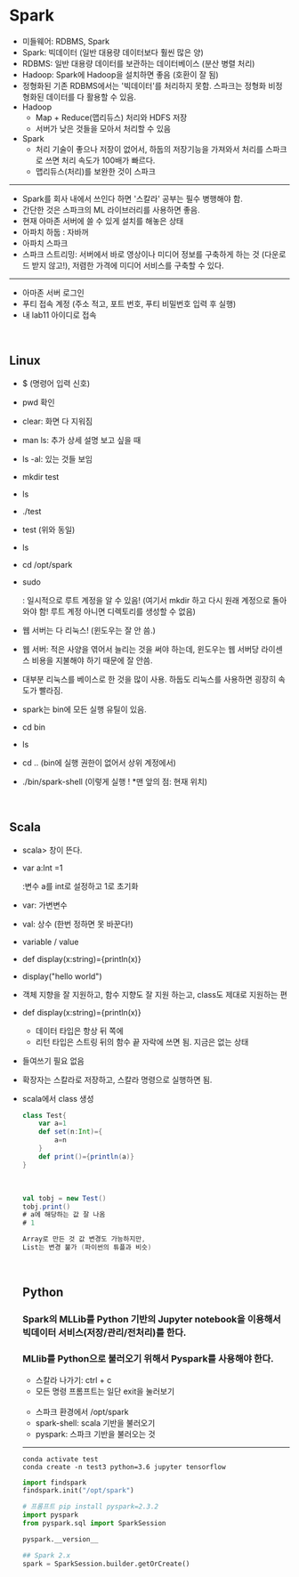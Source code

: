 # Spark

- 미들웨어: RDBMS, Spark
- Spark: 빅데이터 (일반 대용량 데이터보다 훨씬 많은 양)
- RDBMS: 일반 대용량 데이터를 보관하는 데이터베이스 (분산 병렬 처리)
- Hadoop: Spark에 Hadoop을 설치하면 좋음 (호환이 잘 됨)
- 정형화된 기존 RDBMS에서는 '빅데이터'를 처리하지 못함. 스파크는 정형화 비정형화된 데이터를 다 활용할 수 있음.
- Hadoop
  - Map + Reduce(맵리듀스) 처리와 HDFS 저장
  - 서버가 낮은 것들을 모아서 처리할 수 있음
- Spark
  - 처리 기술이 좋으나 저장이 없어서, 하둡의 저장기능을 가져와서 처리를 스파크로 쓰면 처리 속도가 100배가 빠르다.
  - 맵리듀스(처리)를 보완한 것이 스파크

---

- Spark를 회사 내에서 쓰인다 하면 '스칼라' 공부는 필수 병행해야 함.
- 간단한 것은 스파크의 ML 라이브러리를 사용하면 좋음.
- 현재 아마존 서버에 쓸 수 있게 설치를 해놓은 상태
- 아파치 하둡 : 자바꺼
- 아파치 스파크
- 스파크 스트리밍: 서버에서 바로 영상이나 미디어 정보를 구축하게 하는 것 (다운로드 받지 않고!), 저렴한 가격에 미디어 서비스를 구축할 수 있다.

---

- 아마존 서버 로그인
- 푸티 접속 계정 (주소 적고, 포트 번호, 푸티 비밀번호 입력 후 실행)
- 내 lab11 아이디로 접속

<br>

## Linux

- $ (명령어 입력 신호)

- pwd 확인

- clear: 화면 다 지워짐

- man ls: 추가 상세 설명 보고 싶을 때

- ls -al: 있는 것들 보임

- mkdir test

- ls

- ./test

- test (위와 동일)

- ls

- cd /opt/spark

- sudo

  : 일시적으로 루트 계정을 알 수 있음! (여기서 mkdir 하고 다시 원래 계정으로 돌아와야 함! 루트 계정 아니면 디렉토리를 생성할 수 없음)

- 웹 서버는 다 리눅스! (윈도우는 잘 안 씀.)

- 웹 서버: 적은 사양을 엮어서 늘리는 것을 써야 하는데, 윈도우는 웹 서버당 라이센스 비용을 지불해야 하기 때문에 잘 안씀.

- 대부분 리눅스를 베이스로 한 것을 많이 사용. 하둡도 리눅스를 사용하면 굉장히 속도가 빨라짐.

- spark는 bin에 모든 실행 유틸이 있음.

- cd bin

- ls

- cd .. (bin에 실행 권한이 없어서 상위 계정에서)

- ./bin/spark-shell   (이렇게 실행 ! *맨 앞의 점: 현재 위치)

<br>

## Scala

- scala> 창이 뜬다.

- var a:Int =1

  :변수 a를 int로 설정하고 1로 초기화

- var: 가변변수

- val: 상수 (한번 정하면 못 바꾼다!)

- variable / value

- def display(x:string)={println(x)}

- display("hello world")

- 객체 지향을 잘 지원하고, 함수 지향도 잘 지원 하는고, class도 제대로 지원하는 편

- def display(x:string)={println(x)}

  - 데이터 타입은 항상 뒤 쪽에
  - 리턴 타입은 스트링 뒤의 함수 끝 자락에 쓰면 됨. 지금은 없는 상태

- 들여쓰기 필요 없음

- 확장자는 스칼라로 저장하고, 스칼라 명령으로 실행하면 됨.

- scala에서 class 생성

  ```scala
  class Test{
      var a=1
      def set(n:Int)={
          a=n
      }
      def print()={println(a)}
  }
  ```

  <br>

  ```scala
  val tobj = new Test()
  tobj.print()
  # a에 해당하는 값 잘 나옴
  # 1
  ```

  ```scala
  Array로 만든 것 값 변경도 가능하지만,
  List는 변경 불가 (파이썬의 튜플과 비슷)
  ```

  <br>

  ## Python

  ### Spark의 MLLib를 Python 기반의 Jupyter notebook을 이용해서 빅데이터 서비스(저장/관리/전처리)를 한다.
  
  ### MLlib를 Python으로 불러오기 위해서 Pyspark를 사용해야 한다.
  
  - 스칼라 나가기: ctrl + c 
  - 모든 명령 프롬프트는 일단 exit을 눌러보기
  
  <br>
  
  - 스파크 환경에서 /opt/spark
  - spark-shell: scala 기반을 불러오기
  - pyspark: 스파크 기반을 불러오는 것
  
  ---
  
  ```
  conda activate test
  conda create -n test3 python=3.6 jupyter tensorflow
  ```
  
  ```python
  import findspark
  findspark.init("/opt/spark")
  
  # 프롬프트 pip install pyspark=2.3.2
  import pyspark
  from pyspark.sql import SparkSession
  
  pyspark.__version__
  
  ## Spark 2.x
  spark = SparkSession.builder.getOrCreate()
  ```
  
  
  
  
  
  
  
  